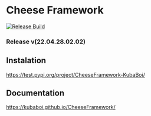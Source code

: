 # Cheese Framework

[![Release Build](https://github.com/KubaBoi/CheeseFramework/actions/workflows/realeaseDate.yml/badge.svg?branch=main)](https://github.com/KubaBoi/CheeseFramework/actions/workflows/realeaseDate.yml)

### Release v(22.04.28.02.02)

## Instalation

https://test.pypi.org/project/CheeseFramework-KubaBoi/

## Documentation

https://kubaboi.github.io/CheeseFramework/